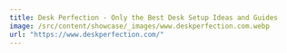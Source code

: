 ```yaml
---
title: Desk Perfection - Only the Best Desk Setup Ideas and Guides
image: /src/content/showcase/_images/www.deskperfection.com.webp
url: "https://www.deskperfection.com/"
---
```

